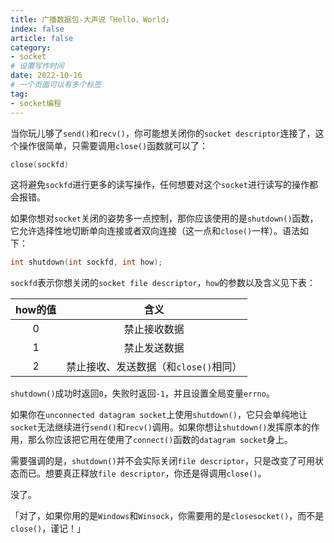 ```yaml
---
title: 广播数据包-大声说「Hello，World」
index: false
article: false
category:
- socket
# 设置写作时间
date: 2022-10-16
# 一个页面可以有多个标签
tag:
- socket编程
---
```


当你玩儿够了`send()`和`recv()`，你可能想关闭你的`socket descriptor`连接了，这个操作很简单，只需要调用`close()`函数就可以了：

```c
close(sockfd)
```

这将避免`sockfd`进行更多的读写操作，任何想要对这个`socket`进行读写的操作都会报错。

如果你想对`socket`关闭的姿势多一点控制，那你应该使用的是`shutdown()`函数，它允许选择性地切断单向连接或者双向连接（这一点和`close()`一样）。语法如下：

```c
int shutdown(int sockfd, int how);
```

`sockfd`表示你想关闭的`socket file descriptor`，`how`的参数以及含义见下表： 

| how的值 |                 含义                  |
| :-----: | :-----------------------------------: |
|    0    |             禁止接收数据              |
|    1    |             禁止发送数据              |
|    2    | 禁止接收、发送数据（和`close()`相同） |

`shutdown()`成功时返回`0`，失败时返回`-1`，并且设置全局变量`errno`。

如果你在`unconnected datagram socket`上使用`shutdown()`，它只会单纯地让`socket`无法继续进行`send()`和`recv()`调用。如果你想让`shutdown()`发挥原本的作用，那么你应该把它用在使用了`connect()`函数的`datagram socket`身上。

需要强调的是，`shutdown()`并不会实际关闭`file descriptor`，只是改变了可用状态而已。想要真正释放`file descriptor`，你还是得调用`close()`。

没了。

「对了，如果你用的是`Windows`和`Winsock`，你需要用的是`closesocket()`，而不是`close()`，谨记！」
